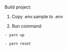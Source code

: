 Build project:

  1. Copy .env.sample to .env
  
  2. Run command:
  
    - yarn up
    
    - yarn reset
